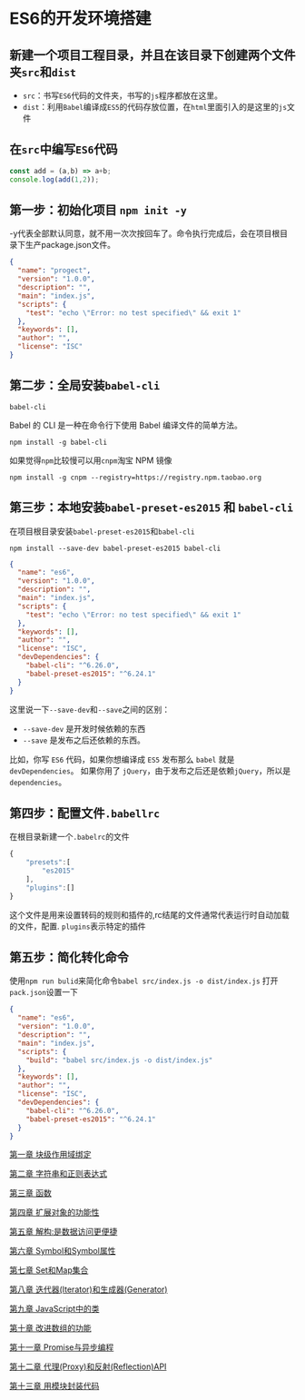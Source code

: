 # ES6的开发环境搭建

## 新建一个项目工程目录，并且在该目录下创建两个文件夹`src`和`dist`

- `src`：书写`ES6`代码的文件夹，书写的`js`程序都放在这里。
- `dist`：利用`Babel`编译成`ES5`的代码存放位置，在`html`里面引入的是这里的`js`文件

## 在`src`中编写`ES6`代码

```js
const add = (a,b) => a+b;
console.log(add(1,2));
```

## 第一步：初始化项目 `npm init -y`

-y代表全部默认同意，就不用一次次按回车了。命令执行完成后，会在项目根目录下生产package.json文件。

```json
{
  "name": "progect",
  "version": "1.0.0",
  "description": "",
  "main": "index.js",
  "scripts": {
    "test": "echo \"Error: no test specified\" && exit 1"
  },
  "keywords": [],
  "author": "",
  "license": "ISC"
}
```

## 第二步：全局安装`babel-cli`

`babel-cli`

Babel 的 CLI 是一种在命令行下使用 Babel 编译文件的简单方法。

```shell
npm install -g babel-cli
```

如果觉得`npm`比较慢可以用`cnpm`淘宝 NPM 镜像

```shell
npm install -g cnpm --registry=https://registry.npm.taobao.org
```

## 第三步：本地安装`babel-preset-es2015` 和 `babel-cli`

在项目根目录安装`babel-preset-es2015`和`babel-cli`

```shell
npm install --save-dev babel-preset-es2015 babel-cli
```

```json
{
  "name": "es6",
  "version": "1.0.0",
  "description": "",
  "main": "index.js",
  "scripts": {
    "test": "echo \"Error: no test specified\" && exit 1"
  },
  "keywords": [],
  "author": "",
  "license": "ISC",
  "devDependencies": {
    "babel-cli": "^6.26.0",
    "babel-preset-es2015": "^6.24.1"
  }
}

```

这里说一下`--save-dev`和`--save`之间的区别：

- `--save-dev` 是开发时候依赖的东西
- `--save` 是发布之后还依赖的东西。

比如，你写 `ES6` 代码，如果你想编译成 `ES5` 发布那么 `babel` 就是`devDependencies`。
如果你用了 `jQuery`，由于发布之后还是依赖`jQuery`，所以是`dependencies`。

## 第四步：配置文件`.babellrc`

在根目录新建一个`.babelrc`的文件

```js
{
    "presets":[
        "es2015"
    ],
    "plugins":[]
}
```

这个文件是用来设置转码的规则和插件的,rc结尾的文件通常代表运行时自动加载的文件，配置.
`plugins`表示特定的插件

## 第五步：简化转化命令

使用`npm run bulid`来简化命令`babel src/index.js -o dist/index.js`
打开`pack.json`设置一下

```json
{
  "name": "es6",
  "version": "1.0.0",
  "description": "",
  "main": "index.js",
  "scripts": {
    "build": "babel src/index.js -o dist/index.js"
  },
  "keywords": [],
  "author": "",
  "license": "ISC",
  "devDependencies": {
    "babel-cli": "^6.26.0",
    "babel-preset-es2015": "^6.24.1"
  }
}

```

[第一章 块级作用域绑定](https://github.com/ReZhangxin/ES6/blob/master/ES6/%E5%9D%97%E7%BA%A7%E4%BD%9C%E7%94%A8%E5%9F%9F%E7%BB%91%E5%AE%9A.md)

[第二章 字符串和正则表达式](https://github.com/ReZhangxin/ES6/blob/master/ES6/%E5%AD%97%E7%AC%A6%E4%B8%B2%E5%92%8C%E6%AD%A3%E5%88%99%E8%A1%A8%E8%BE%BE%E5%BC%8F.md)

[第三章 函数]()

[第四章 扩展对象的功能性]()

[第五章 解构:是数据访问更便捷]()

[第六章 Symbol和Symbol属性]()

[第七章 Set和Map集合](https://github.com/ReZhangxin/ES6/issues/3)

[第八章 迭代器(Iterator)和生成器(Generator)](https://github.com/ReZhangxin/ES6/issues/2)

[第九章 JavaScript中的类]()

[第十章 改进数组的功能]()

[第十一章 Promise与异步编程]()

[第十二章 代理(Proxy)和反射(Reflection)API]()

[第十三章 用模块封装代码]()
